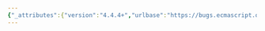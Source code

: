 ```yaml
---
{"_attributes":{"version":"4.4.4+","urlbase":"https://bugs.ecmascript.org/","maintainer":"dherman@mozilla.com"},"bug":{"bug_id":1546,"creation_ts":"2013-05-31 06:00:00 -0700","short_desc":"15.2.2.1: Symbol type not handled in Object constructor","delta_ts":"2013-07-15 17:03:36 -0700","product":"Draft for 6th Edition","component":"technical issue","version":"Rev 15: May 14, 2013 Draft","rep_platform":"All","op_sys":"All","bug_status":"RESOLVED","resolution":"FIXED","priority":"Normal","bug_severity":"normal","everconfirmed":true,"reporter":{"uid":"andrebargull","name":"André Bargull"},"assigned_to":{"uid":"allen","name":"Allen Wirfs-Brock"},"long_desc":[{"commentid":4126,"comment_count":0,"who":{"uid":"andrebargull","name":"André Bargull"},"bug_when":"2013-05-31 06:00:55 -0700","thetext":"15.2.2.1 needs to be updated to handle the new primitive Symbol type."},{"commentid":4128,"comment_count":1,"who":{"uid":"allen","name":"Allen Wirfs-Brock"},"bug_when":"2013-05-31 12:07:14 -0700","thetext":"I'm going to revert to specifying Symbol as an exotic objects.  Treating it as a new primitive types just creates too many places where it needs to be explicitly dealt with and sets the wrong precedent for future extensible value types based upon immutable objects.  However, typeof Symbol() will still be \"symbol\"."},{"commentid":4249,"comment_count":2,"who":{"uid":"allen","name":"Allen Wirfs-Brock"},"bug_when":"2013-06-18 12:12:04 -0700","thetext":"fixed in rev 16 editor's draft\n\nSymbols are again Objects"},{"commentid":4426,"comment_count":3,"who":{"uid":"allen","name":"Allen Wirfs-Brock"},"bug_when":"2013-07-15 17:03:36 -0700","thetext":"fixed in rev16 draft.  July 15, 2013"}]}}
---
```

